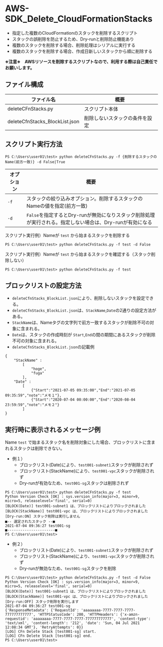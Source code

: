 # AWS-SDK_Delete_CloudFormationStacks

- 指定した複数のCloudFormationのスタックを削除するスクリプト
- スタックの誤削除を防止するため、Dry-runと削除防止機能あり
- 複数のスタックを削除する場合、削除処理はシリアルに実行する
- 複数のスタックを削除する場合、作成日新しいスタックから順に削除する

**※注意※　AWSリソースを削除するスクリプトなので、利用する際は自己責任でお願いします。**

## ファイル構成

|ファイル名|概要|
|---|---|
|deleteCFnStacks.py|スクリプト本体|
|deleteCfnStacks_BlockList.json|削除しないスタックの条件を設定|

## スクリプト実行方法

```
PS C:\Users\user01\test> python deleteCFnStacks.py -f {削除するスタックのName(前方一致)} -d False|True
```

|オプション|概要|
|---|---|
|`-f`|スタックの絞り込みオプション。削除するスタックのNameの値を指定(前方一致)|
|`-d`|`False`を指定するとDry-runが無効になりスタック削除処理が実行される。指定しない場合は、Dry-runが有効になる|

スクリプト実行例）Nameが `test` から始まるスタックを削除する

```
PS C:\Users\user01\test> python deleteCFnStacks.py -f test -d False
```

スクリプト実行例）Nameが `test` から始まるスタックを確認する（スタック削除しない）

```
PS C:\Users\user01\test> python deleteCFnStacks.py -f test
```

## ブロックリストの設定方法

- `deleteCfnStacks_BlockList.json`により、削除しないスタックを設定できる。
- `deleteCfnStacks_BlockList.json`は、`StackName`,`Date`の2通りの設定方法がある。
- `StackName`は、Nameタグの文字列で前方一致するスタックが削除不可の対象に含まれる。
- `Date`は、スタックの作成時刻が `Start`,`End`の間の期間にあるスタックが削除不可の対象に含まれる。
- `deleteCfnStacks_BlockList.json`の記載例

```
{
    "StackName" : 
        [
            "hoge",
            "fuga"
        ],
    "Date" : 
        [
            {"Start":"2021-07-05 09:35:00","End":"2021-07-05 09:35:59","note":"メモ１"},
            {"Start":"2020-07-04 00:00:00","End":"2020-08-04 23:59:59","note":"メモ２"}
        ]
}
```


## 実行時に表示されるメッセージ例

Name `test` で始まるスタック名を削除対象にした場合、ブロックリストに含まれるスタックは削除できない。

- 例１）
  - ブロックリスト(Date)により、`test001-subnet1`スタックが削除されず
  - ブロックリスト(StackName)により、`test001-vpc`スタックが削除されず
  - Dry-runが有効なため、`test001-sg`スタックは削除されず

```
PS C:\Users\user01\test> python deleteCFnStacks.py -f test
Python Version Check [OK] : sys.version_info(major=3, minor=9, micro=5, releaselevel='final', serial=0)
[BLOCK(Date)] test001-subnet1 は、ブロックリストによりブロックされました
[BLOCK(StackName)] test001-vpc は、ブロックリストによりブロックされました
[Dry-run:ON] スタック削除は実行しません
■-- 選定されたスタック --■
2021-07-04 09:36:27 test001-sg
■----------------------■
PS C:\Users\user01\test>
```

- 例２）
  - ブロックリスト(Date)により、`test001-subnet1`スタックが削除されず
  - ブロックリスト(StackName)により、`test001-vpc`スタックが削除されず
  - Dry-runが無効なため、`test001-sg`スタックを削除

```
PS C:\Users\user01\test> python deleteCFnStacks.py -f test -d False
Python Version Check [OK] : sys.version_info(major=3, minor=9, micro=5, releaselevel='final', serial=0)
[BLOCK(Date)] test001-subnet1 は、ブロックリストによりブロックされました
[BLOCK(StackName)] test001-vpc は、ブロックリストによりブロックされました
[Dry-run:OFF] スタック削除を実行します
2021-07-04 09:36:27 test001-sg
{'ResponseMetadata': {'RequestId': 'aaaaaaaa-7777-7777-7777-777777777777', 'HTTPStatusCode': 200, 'HTTPHeaders': {'x-amzn-requestid': 'aaaaaaaa-7777-7777-7777-777777777777', 'content-type': 'text/xml', 'content-length': '212', 'date': 'Sun, 04 Jul 2021 12:08:34 GMT'}, 'RetryAttempts': 0}}
[LOG] CFn Delete Stack [test001-sg] start.
[LOG] CFn Delete Stack [test001-sg] end.
PS C:\Users\user01\test>
```
